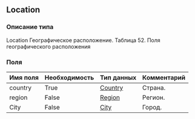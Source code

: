 
## Location

### Описание типа
Location
Географическое расположение.
Таблица 52. Поля географического расположения


### Поля

| Имя поля | Необходимость | Тип данных | Комментарий |
|---|---|---|---|
|country|True|[Country](/docs/types/Country.md)|Страна.<br/>|
|region|False|[Region](/docs/types/Region.md)|Регион.<br/>|
|City|False|[City](/docs/types/City.md)|Город.<br/>|
